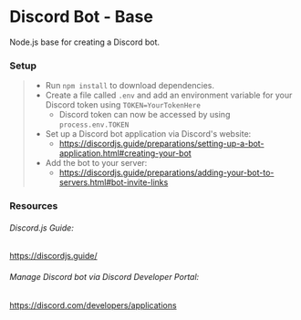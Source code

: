 # Discord Bot - Base
Node.js base for creating a Discord bot.

### Setup
> - Run `npm install` to download dependencies.
> - Create a file called `.env` and add an environment variable for your Discord token using `TOKEN=YourTokenHere`
>   - Discord token can now be accessed by using `process.env.TOKEN`
> - Set up a Discord bot application via Discord's website:
>   - https://discordjs.guide/preparations/setting-up-a-bot-application.html#creating-your-bot
> - Add the bot to your server:
>   - https://discordjs.guide/preparations/adding-your-bot-to-servers.html#bot-invite-links
### Resources
###### Discord.js Guide:
https://discordjs.guide/

###### Manage Discord bot via Discord Developer Portal:
https://discord.com/developers/applications
